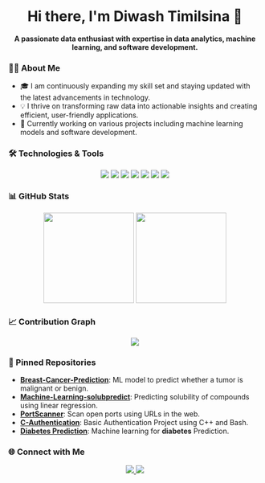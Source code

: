 
<h1 align="center">Hi there, I'm Diwash Timilsina 👋</h1>

<p align="center">
  <strong>A passionate data enthusiast with expertise in data analytics, machine learning, and software development.</strong>
</p>

### 🧑‍💻 About Me
- 🎓 I am continuously expanding my skill set and staying updated with the latest advancements in technology.
- 💡 I thrive on transforming raw data into actionable insights and creating efficient, user-friendly applications.
- 🔭 Currently working on various projects including machine learning models and software development.

### 🛠️ Technologies & Tools
<p align="center">
  <img src="https://img.shields.io/badge/-Python-3776AB?style=flat-square&logo=python&logoColor=white" />
  <img src="https://img.shields.io/badge/-C++-00599C?style=flat-square&logo=cplusplus&logoColor=white" />
  <img src="https://img.shields.io/badge/-SQL-4479A1?style=flat-square&logo=postgresql&logoColor=white" />
  <img src="https://img.shields.io/badge/-Power%20BI-F2C811?style=flat-square&logo=powerbi&logoColor=black" />
  <img src="https://img.shields.io/badge/-Jupyter-F37626?style=flat-square&logo=jupyter&logoColor=white" />
  <img src="https://img.shields.io/badge/-R-276DC3?style=flat-square&logo=r&logoColor=white" />
  <img src="https://img.shields.io/badge/-Bash-4EAA25?style=flat-square&logo=gnubash&logoColor=white" />
</p>

### 📊 GitHub Stats
<p align="center">
  <img height="180em" src="https://github-readme-stats.vercel.app/api?username=diwashtimilsina&show_icons=true&hide_border=true&theme=radical" />
  <img height="180em" src="https://github-readme-stats.vercel.app/api/top-langs/?username=diwashtimilsina&layout=compact&langs_count=8&hide_border=true&theme=radical" />
</p>

### 📈 Contribution Graph
<p align="center">
  <img src="https://github-readme-activity-graph.vercel.app/graph?username=diwashtimilsina&bg_color=1a1b27&color=9b59b6&line=9b59b6&point=ffffff&area=true&hide_border=true" />
</p>

### 🚀 Pinned Repositories
- [**Breast-Cancer-Prediction**](https://github.com/diwashtimilsina/Breast-Cancer-Prediction): ML model to predict whether a tumor is malignant or benign.
- [**Machine-Learning-solubpredict**](https://github.com/diwashtimilsina/Machine-Learning-solubpredict): Predicting solubility of compounds using linear regression.
- [**PortScanner**](https://github.com/diwashtimilsina/PortScanner): Scan open ports using URLs in the web.
- [**C-Authentication**](https://github.com/diwashtimilsina/C-Authentication): Basic Authentication Project using C++ and Bash.
- [**Diabetes Prediction**](https://github.com/diwashtimilsina/R_PROGRAMMING): Machine learning for **diabetes** Prediction.

### 🌐 Connect with Me
<p align="center">
  <a href="https://np.linkedin.com/in/diwash-timilsina-116a691aa" target="_blank">
    <img src="https://img.shields.io/badge/LinkedIn-0077B5?style=flat-square&logo=linkedin&logoColor=white" />
  </a>
  <a href="mailto:diwashtimilsina7@gmail.com">
    <img src="https://img.shields.io/badge/Email-D14836?style=flat-square&logo=gmail&logoColor=white" />
  </a>
</p>
